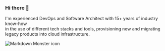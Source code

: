 ### Hi there 👋

I'm experienced DevOps and Software Architect with 15+ years of industry know-how<br>
in the use of different tech stacks and tools, provisioning new and migrating<br>
legacy products into cloud infrastructure.

<img src="https://cr-ss-service.azurewebsites.net/api/ScreenShot?widget=summary&username=TalyGin"
 alt="Markdown Monster icon"
 style="float: left; margin-right: 20px;" />

